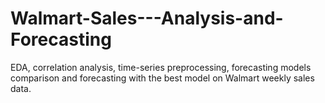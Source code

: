 # Walmart-Sales---Analysis-and-Forecasting
 EDA, correlation analysis, time-series preprocessing, forecasting models comparison and forecasting with the best model on Walmart weekly sales data.  
